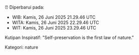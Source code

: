 ⏰ Diperbarui pada:
- WIB: Kamis, 26 Juni 2025 21.29.46 UTC
- WITA: Kamis, 26 Juni 2025 22.29.46 UTC
- WIT: Kamis, 26 Juni 2025 23.29.46 UTC

Kutipan Inspiratif:
"Self-preservation is the first law of nature."


Kategori: nature

